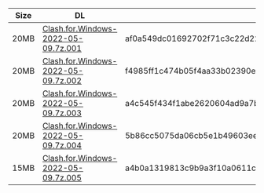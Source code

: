 |    Size   |     DL  | sha512sum |
|  ---  |  ---  |  ---  |
| 20MB | [Clash.for.Windows-2022-05-09.7z.001](https://cdn.jsdelivr.net/gh/appleians/cfw_intel@main/Clash.for.Windows-2022-05-09.7z.001) | af0a549dc01692702f71c3c22d22aae5254e32def927afd4e72631339a55d4cc24702414574932e80d4dfad03df9e8e9fd886c5406fdda3878fbb31a3a743fa0 |
| 20MB | [Clash.for.Windows-2022-05-09.7z.002](https://cdn.jsdelivr.net/gh/appleians/cfw_intel@main/Clash.for.Windows-2022-05-09.7z.002) | f4985ff1c474b05f4aa33b02390ef60fb9a54d832dfd1eca5c3366b6255fb6ac7bbd69fc6fdf2351f362a3f727a93a72558fe28b23d5b63ab009ce9b5f1bf03b |
| 20MB | [Clash.for.Windows-2022-05-09.7z.003](https://cdn.jsdelivr.net/gh/appleians/cfw_intel@main/Clash.for.Windows-2022-05-09.7z.003) | a4c545f434f1abe2620604ad9a7b12704cc386ce7b5f0af21814d861ed316d968aa6057c882c3356aabe2670e6750a17f26d22bbf9cdd5493601a643c20746ef |
| 20MB | [Clash.for.Windows-2022-05-09.7z.004](https://cdn.jsdelivr.net/gh/appleians/cfw_intel@main/Clash.for.Windows-2022-05-09.7z.004) | 5b86cc5075da06cb5e1b49603ee56af7e6bd9dc9da502bbf05ff5733240d7f7971240841263901985d95e62ee352ddf7bc832070f3fb88c9f69e7c8f4803aef6 |
| 15MB | [Clash.for.Windows-2022-05-09.7z.005](https://cdn.jsdelivr.net/gh/appleians/cfw_intel@main/Clash.for.Windows-2022-05-09.7z.005) | a4b0a1319813c9b9a3f10a0611c795fc1a7999f7253ef83f099eed8af56b599348ed63f48ea1a1a2c9ca94bb24a3e3987b00a8f262de6ae54b7b65db1e18daa6 |
